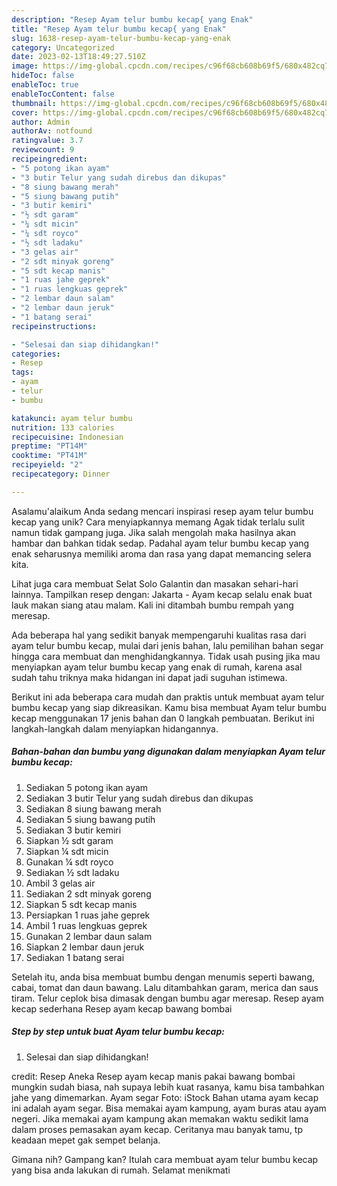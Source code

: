 ```yaml
---
description: "Resep Ayam telur bumbu kecap{ yang Enak"
title: "Resep Ayam telur bumbu kecap{ yang Enak"
slug: 1638-resep-ayam-telur-bumbu-kecap-yang-enak
category: Uncategorized
date: 2023-02-13T18:49:27.510Z
image: https://img-global.cpcdn.com/recipes/c96f68cb608b69f5/680x482cq70/ayam-telur-bumbu-kecap-foto-resep-utama.jpg
hideToc: false
enableToc: true
enableTocContent: false
thumbnail: https://img-global.cpcdn.com/recipes/c96f68cb608b69f5/680x482cq70/ayam-telur-bumbu-kecap-foto-resep-utama.jpg
cover: https://img-global.cpcdn.com/recipes/c96f68cb608b69f5/680x482cq70/ayam-telur-bumbu-kecap-foto-resep-utama.jpg
author: Admin
authorAv: notfound
ratingvalue: 3.7
reviewcount: 9
recipeingredient:
- "5 potong ikan ayam"
- "3 butir Telur yang sudah direbus dan dikupas"
- "8 siung bawang merah"
- "5 siung bawang putih"
- "3 butir kemiri"
- "½ sdt garam"
- "¼ sdt micin"
- "¼ sdt royco"
- "½ sdt ladaku"
- "3 gelas air"
- "2 sdt minyak goreng"
- "5 sdt kecap manis"
- "1 ruas jahe geprek"
- "1 ruas lengkuas geprek"
- "2 lembar daun salam"
- "2 lembar daun jeruk"
- "1 batang serai"
recipeinstructions:

- "Selesai dan siap dihidangkan!"
categories:
- Resep
tags:
- ayam
- telur
- bumbu

katakunci: ayam telur bumbu 
nutrition: 133 calories
recipecuisine: Indonesian
preptime: "PT14M"
cooktime: "PT41M"
recipeyield: "2"
recipecategory: Dinner

---
```



Asalamu'alaikum Anda sedang mencari inspirasi resep ayam telur bumbu kecap yang unik? Cara menyiapkannya memang Agak tidak terlalu sulit namun tidak gampang juga. Jika salah mengolah maka hasilnya akan hambar dan bahkan tidak sedap. Padahal ayam telur bumbu kecap yang enak seharusnya memiliki aroma dan rasa yang dapat memancing selera kita.


Lihat juga cara membuat Selat Solo Galantin dan masakan sehari-hari lainnya. Tampilkan resep dengan: Jakarta - Ayam kecap selalu enak buat lauk makan siang atau malam. Kali ini ditambah bumbu rempah yang meresap.

Ada beberapa hal yang sedikit banyak mempengaruhi kualitas rasa dari ayam telur bumbu kecap, mulai dari jenis bahan, lalu pemilihan bahan segar hingga cara membuat dan menghidangkannya. Tidak usah pusing jika mau menyiapkan ayam telur bumbu kecap yang enak di rumah, karena asal sudah tahu triknya maka hidangan ini dapat jadi suguhan istimewa.


Berikut ini ada beberapa cara mudah dan praktis untuk membuat ayam telur bumbu kecap yang siap dikreasikan. Kamu bisa membuat Ayam telur bumbu kecap menggunakan 17 jenis bahan dan 0 langkah pembuatan. Berikut ini langkah-langkah dalam menyiapkan hidangannya.

<!--inarticleads1-->

##### Bahan-bahan dan bumbu yang digunakan dalam menyiapkan Ayam telur bumbu kecap:

1. Sediakan 5 potong ikan ayam
1. Sediakan 3 butir Telur yang sudah direbus dan dikupas
1. Sediakan 8 siung bawang merah
1. Sediakan 5 siung bawang putih
1. Sediakan 3 butir kemiri
1. Siapkan ½ sdt garam
1. Siapkan ¼ sdt micin
1. Gunakan ¼ sdt royco
1. Sediakan ½ sdt ladaku
1. Ambil 3 gelas air
1. Sediakan 2 sdt minyak goreng
1. Siapkan 5 sdt kecap manis
1. Persiapkan 1 ruas jahe geprek
1. Ambil 1 ruas lengkuas geprek
1. Gunakan 2 lembar daun salam
1. Siapkan 2 lembar daun jeruk
1. Sediakan 1 batang serai


Setelah itu, anda bisa membuat bumbu dengan menumis seperti bawang, cabai, tomat dan daun bawang. Lalu ditambahkan garam, merica dan saus tiram. Telur ceplok bisa dimasak dengan bumbu agar meresap. Resep ayam kecap sederhana Resep ayam kecap bawang bombai 

<!--inarticleads2-->

##### Step by step untuk buat Ayam telur bumbu kecap:


1. Selesai dan siap dihidangkan!

credit: Resep Aneka Resep ayam kecap manis pakai bawang bombai mungkin sudah biasa, nah supaya lebih kuat rasanya, kamu bisa tambahkan jahe yang dimemarkan. Ayam segar Foto: iStock Bahan utama ayam kecap ini adalah ayam segar. Bisa memakai ayam kampung, ayam buras atau ayam negeri. Jika memakai ayam kampung akan memakan waktu sedikit lama dalam proses pemasakan ayam kecap. Ceritanya mau banyak tamu, tp keadaan mepet gak sempet belanja. 

Gimana nih? Gampang kan? Itulah cara membuat ayam telur bumbu kecap yang bisa anda lakukan di rumah. Selamat menikmati
